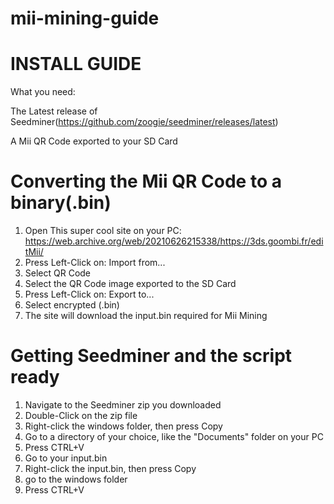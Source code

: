 # mii-mining-guide

# INSTALL GUIDE

What you need:

The Latest release of Seedminer(https://github.com/zoogie/seedminer/releases/latest)

A Mii QR Code exported to your SD Card

# Converting the Mii QR Code to a binary(.bin)

1. Open This super cool site on your PC: https://web.archive.org/web/20210626215338/https://3ds.goombi.fr/editMii/
2. Press Left-Click on: Import from...
3. Select QR Code
4. Select the QR Code image exported to the SD Card
5. Press Left-Click on: Export to...
6. Select encrypted (.bin)
7. The site will download the input.bin required for Mii Mining

# Getting Seedminer and the script ready

1. Navigate to the Seedminer zip you downloaded
2. Double-Click on the zip file
3. Right-click the windows folder, then press Copy
4. Go to a directory of your choice, like the "Documents" folder on your PC
5. Press CTRL+V
6. Go to your input.bin
7. Right-click the input.bin, then press Copy
8. go to the windows folder
9. Press CTRL+V

